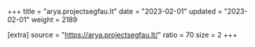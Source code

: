 +++
title = "arya.projectsegfau.lt"
date = "2023-02-01"
updated = "2023-02-01"
weight = 2189

[extra]
source = "https://arya.projectsegfau.lt/"
ratio = 70
size = 2
+++
